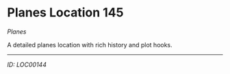 # Planes Location 145

*Planes*

A detailed planes location with rich history and plot hooks.

---
*ID: LOC00144*